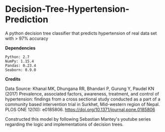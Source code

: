 # Decision-Tree-Hypertension-Prediction
A python decision tree classifier that predicts hypertension of real data set with > 97% accuracy


**Dependencies** 
```
Python: 2.7
NumPy: 1.15.4
Pandas: 0.23.4
Seaborn: 0.9.0
```


**Credits**

Data Source: Khanal MK, Dhungana RR, Bhandari P, Gurung Y, Paudel KN (2017) Prevalence, associated factors, awareness, treatment, and control of hypertension: findings from a cross sectional study conducted as a part of a community based intervention trial in Surkhet, Mid-western region of Nepal. PLOS ONE 12(10): e0185806. https://doi.org/10.1371/journal.pone.0185806

Constructed this model by following Sebastian Mantey's youtube series regarding the logic and implementations of decision trees.
